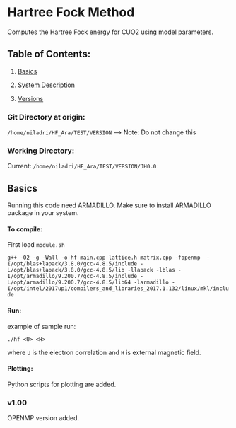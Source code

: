 # Hartree Fock Method
Computes the Hartree Fock energy for CUO2 using model parameters.

## Table of Contents:

1. [Basics](README.md#basics)

1. [System Description](README.md#system-descprition) 

1. [Versions](README.md#versions) 

### Git Directory at origin:

`/home/niladri/HF_Ara/TEST/VERSION` --> Note: Do not change this

### Working Directory:

Current: `/home/niladri/HF_Ara/TEST/VERSION/JH0.0` 


## Basics
Running this code need ARMADILLO. Make sure to install ARMADILLO package in your
system.  

#### To compile:

First load `module.sh`

`g++ -O2 -g -Wall -o hf main.cpp lattice.h matrix.cpp -fopenmp  -I/opt/blas+lapack/3.8.0/gcc-4.8.5/include -L/opt/blas+lapack/3.8.0/gcc-4.8.5/lib -llapack -lblas -I/opt/armadillo/9.200.7/gcc-4.8.5/include -L/opt/armadillo/9.200.7/gcc-4.8.5/lib64 -larmadillo -I/opt/intel/2017up1/compilers_and_libraries_2017.1.132/linux/mkl/include`

#### Run:

example of sample run:

`./hf <U> <H>`

where `U` is the electron correlation and `H` is external magnetic field. 


#### Plotting:

Python scripts for plotting are added.
      
       




### v1.00

OPENMP version added. 





